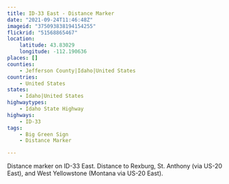 ```yaml
---
title: ID-33 East - Distance Marker
date: "2021-09-24T11:46:48Z"
imageid: "375093838194154255"
flickrid: "51568865467"
location:
    latitude: 43.83029
    longitude: -112.190636
places: []
counties:
    - Jefferson County|Idaho|United States
countries:
    - United States
states:
    - Idaho|United States
highwaytypes:
    - Idaho State Highway
highways:
    - ID-33
tags:
    - Big Green Sign
    - Distance Marker

---
```

Distance marker on ID-33 East.  Distance to Rexburg, St. Anthony (via US-20 East), and West Yellowstone (Montana via US-20 East).